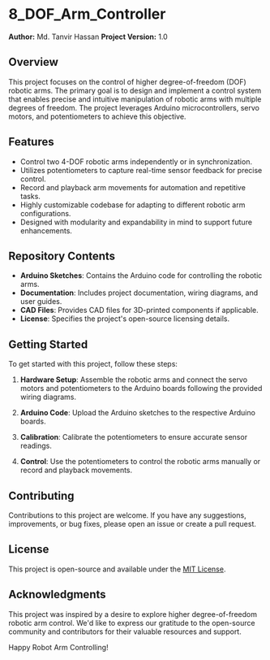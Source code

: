# 8_DOF_Arm_Controller

**Author:** Md. Tanvir Hassan
**Project Version:** 1.0

## Overview

This project focuses on the control of higher degree-of-freedom (DOF) robotic arms. The primary goal is to design and implement a control system that enables precise and intuitive manipulation of robotic arms with multiple degrees of freedom. The project leverages Arduino microcontrollers, servo motors, and potentiometers to achieve this objective.

## Features

- Control two 4-DOF robotic arms independently or in synchronization.
- Utilizes potentiometers to capture real-time sensor feedback for precise control.
- Record and playback arm movements for automation and repetitive tasks.
- Highly customizable codebase for adapting to different robotic arm configurations.
- Designed with modularity and expandability in mind to support future enhancements.

## Repository Contents

- **Arduino Sketches**: Contains the Arduino code for controlling the robotic arms.
- **Documentation**: Includes project documentation, wiring diagrams, and user guides.
- **CAD Files**: Provides CAD files for 3D-printed components if applicable.
- **License**: Specifies the project's open-source licensing details.

## Getting Started

To get started with this project, follow these steps:

1. **Hardware Setup**: Assemble the robotic arms and connect the servo motors and potentiometers to the Arduino boards following the provided wiring diagrams.

2. **Arduino Code**: Upload the Arduino sketches to the respective Arduino boards.

3. **Calibration**: Calibrate the potentiometers to ensure accurate sensor readings.

4. **Control**: Use the potentiometers to control the robotic arms manually or record and playback movements.

## Contributing

Contributions to this project are welcome. If you have any suggestions, improvements, or bug fixes, please open an issue or create a pull request.

## License

This project is open-source and available under the [MIT License](https://github.com/ReTr0-MaKeR/8_DOF_Arm_Controller/blob/main/LICENSE).

## Acknowledgments

This project was inspired by a desire to explore higher degree-of-freedom robotic arm control. We'd like to express our gratitude to the open-source community and contributors for their valuable resources and support.

Happy Robot Arm Controlling!
